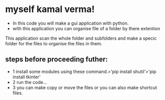 # myself kamal verma!
- In this code you will make a gui application with python. 
- with this application you can organise file of a folder by there extention


This application scan the whole folder and subfolders and make a specic folder for the files to organise the files in them.

## steps before proceeding futher:
- 1 install some modules using these command.>'pip install shutil'>'pip install tkinter'
- 2 run the code...
- 3 you can make copy or move the files or you can also make shortcut files.


